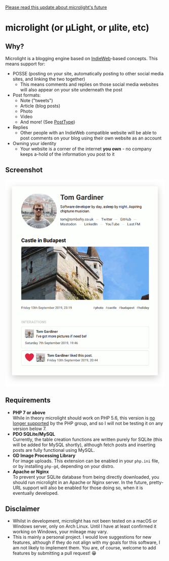 [Please read this update about microlight's future](https://www.tomgardiner.me/2020/11/why-microlight-was-destined-to-fail.html)

# microlight (or µLight, or µlite, etc)

## Why?

Microlight is a blogging engine based on [IndieWeb](https://indieweb.org)-based
concepts. This means support for:

* POSSE (posting on your site, automatically posting to other social media
  sites, and linking the two together)
  * This means comments and replies on those social media websites will
    also appear on your site underneath the post
* Post formats:
  * Note ("tweets")
  * Article (blog posts)
  * Photo
  * Video
  * And more! (See [PostType](https://indieweb.org/Category:PostType))
* Replies
  * Other people with an IndieWeb compatible website will be able to
    post comments on your blog using their own website as an account
* Owning your identity
  * Your website is a corner of the internet **you own** - no company
    keeps a-hold of the information you post to it

## Screenshot

![](themes/microlight-default/microlight-default-screenshot.png)

## Requirements

* **PHP 7 or above**  
  While in theory microlight should work on PHP 5.6, this version is
  [no longer supported](https://secure.php.net/supported-versions.php) by the
  PHP group, and so I will not be testing it on any version below 7.
* **PDO SQLite/MySQL**  
  Currently, the table creation functions are written purely for SQLite (this
  will be added for MySQL shortly), although fetch posts and inserting posts
  are fully functional using MySQL.
* **GD Image Processing Library**  
  For image uploads. This extension can be enabled in your `php.ini` file, or by
  installing `php-gd`, depending on your distro.
* **Apache or Nginx**  
  To prevent your SQLite database from being directly downloaded, you should run
  microlight in an Apache or Nginx server. In the future, pretty-URL support
  will also be enabled for those doing so, when it is eventually developed.

## Disclaimer

* Whilst in development, microlight has not been tested on a macOS or Windows
  server, only on Arch Linux. Until I have at least confirmed it working on
  Windows, your mileage may vary.
* This is mainly a personal project. I would love suggestions for new features,
  although if they do not align with my goals for this software, I am not likely
  to implement them. You are, of course, welcome to add features by submitting
  a pull request! 😁
